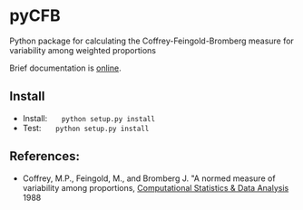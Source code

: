 # pyCFB
Python package for calculating the Coffrey-Feingold-Bromberg measure for variability among weighted proportions

Brief documentation is [online](https://krosenfeld.github.io/pyCFB/).

## Install
- Install:
`   python setup.py install`
- Test:
`   python setup.py install`

## References:
- Coffrey, M.P., Feingold, M., and Bromberg J. "A normed measure of variability among proportions, [Computational Statistics & Data Analysis](https://doi.org/10.1016/0167-9473(88)90088-6) 1988